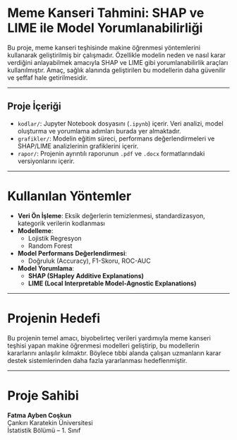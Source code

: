 #  Meme Kanseri Tahmini: SHAP ve LIME ile Model Yorumlanabilirliği

Bu proje, meme kanseri teşhisinde makine öğrenmesi yöntemlerini kullanarak geliştirilmiş bir çalışmadır. Özellikle modelin neden ve nasıl karar verdiğini anlayabilmek amacıyla SHAP ve LIME gibi yorumlanabilirlik araçları kullanılmıştır. Amaç, sağlık alanında geliştirilen bu modellerin daha güvenilir ve şeffaf hale getirilmesidir.

---

##  Proje İçeriği

-  `kodlar/`: Jupyter Notebook dosyasını (`.ipynb`) içerir. Veri analizi, model oluşturma ve yorumlama adımları burada yer almaktadır.
-  `grafikler/`: Modelin eğitim süreci, performans değerlendirmeleri ve SHAP/LIME analizlerinin grafiklerini içerir.
-  `rapor/`: Projenin ayrıntılı raporunun `.pdf` ve `.docx` formatlarındaki versiyonlarını içerir.

---

# Kullanılan Yöntemler

- **Veri Ön İşleme**: Eksik değerlerin temizlenmesi, standardizasyon, kategorik verilerin kodlanması  
- **Modelleme**:  
  - Lojistik Regresyon  
  - Random Forest  
- **Model Performans Değerlendirmesi**:  
  - Doğruluk (Accuracy), F1-Skoru, ROC-AUC  
- **Model Yorumlama**:  
  - **SHAP (SHapley Additive Explanations)**  
  - **LIME (Local Interpretable Model-Agnostic Explanations)**

---

# Projenin Hedefi

Bu projenin temel amacı, biyobelirteç verileri yardımıyla meme kanseri teşhisi yapan makine öğrenmesi modelleri geliştirip, bu modellerin kararlarını anlaşılır kılmaktır. Böylece tıbbi alanda çalışan uzmanların karar destek sistemlerinden daha fazla yararlanması hedeflenmiştir.

---

# Proje Sahibi

**Fatma Ayben Coşkun**  
Çankırı Karatekin Üniversitesi  
İstatistik Bölümü – 1. Sınıf  
